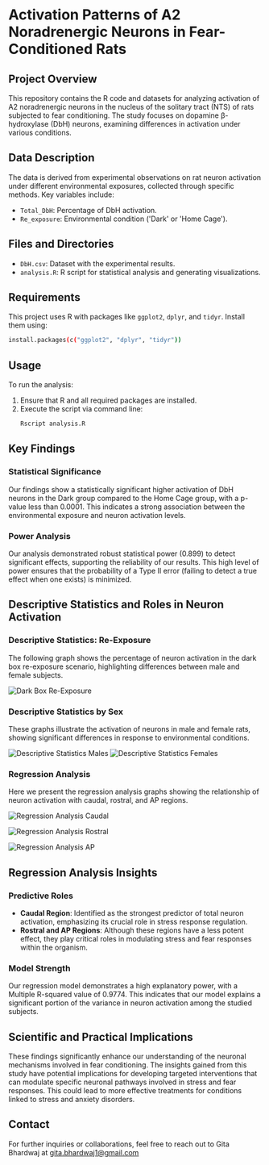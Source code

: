 # Activation Patterns of A2 Noradrenergic Neurons in Fear-Conditioned Rats

## Project Overview
This repository contains the R code and datasets for analyzing activation of A2 noradrenergic neurons in the nucleus of the solitary tract (NTS) of rats subjected to fear conditioning. The study focuses on dopamine β-hydroxylase (DbH) neurons, examining differences in activation under various conditions.

## Data Description
The data is derived from experimental observations on rat neuron activation under different environmental exposures, collected through specific methods. Key variables include:
- `Total_DbH`: Percentage of DbH activation.
- `Re_exposure`: Environmental condition ('Dark' or 'Home Cage').

## Files and Directories
- `DbH.csv`: Dataset with the experimental results.
- `analysis.R`: R script for statistical analysis and generating visualizations.

## Requirements
This project uses R with packages like `ggplot2`, `dplyr`, and `tidyr`. Install them using:
```bash
install.packages(c("ggplot2", "dplyr", "tidyr"))
```

## Usage 
To run the analysis:
1. Ensure that R and all required packages are installed.
2. Execute the script via command line:
   ```bash
   Rscript analysis.R
   ```

## Key Findings

### Statistical Significance
Our findings show a statistically significant higher activation of DbH neurons in the Dark group compared to the Home Cage group, with a p-value less than 0.0001. This indicates a strong association between the environmental exposure and neuron activation levels.

### Power Analysis
Our analysis demonstrated robust statistical power (0.899) to detect significant effects, supporting the reliability of our results. This high level of power ensures that the probability of a Type II error (failing to detect a true effect when one exists) is minimized.

## Descriptive Statistics and Roles in Neuron Activation

### Descriptive Statistics: Re-Exposure
The following graph shows the percentage of neuron activation in the dark box re-exposure scenario, highlighting differences between male and female subjects.

![Dark Box Re-Exposure](images/dark_box_re_exposure.png)

### Descriptive Statistics by Sex
These graphs illustrate the activation of neurons in male and female rats, showing significant differences in response to environmental conditions.

![Descriptive Statistics Males](images/descriptive_stats_males.png)
![Descriptive Statistics Females](images/descriptive_stats_females.png)


### Regression Analysis
Here we present the regression analysis graphs showing the relationship of neuron activation with caudal, rostral, and AP regions.

![Regression Analysis Caudal](images/regression_caudal.png)

![Regression Analysis Rostral](images/regression_rostal.png)

![Regression Analysis AP](images/regression_ap.png)

## Regression Analysis Insights

### Predictive Roles
- **Caudal Region**: Identified as the strongest predictor of total neuron activation, emphasizing its crucial role in stress response regulation.
- **Rostral and AP Regions**: Although these regions have a less potent effect, they play critical roles in modulating stress and fear responses within the organism.

### Model Strength
Our regression model demonstrates a high explanatory power, with a Multiple R-squared value of 0.9774. This indicates that our model explains a significant portion of the variance in neuron activation among the studied subjects.

## Scientific and Practical Implications
These findings significantly enhance our understanding of the neuronal mechanisms involved in fear conditioning. The insights gained from this study have potential implications for developing targeted interventions that can modulate specific neuronal pathways involved in stress and fear responses. This could lead to more effective treatments for conditions linked to stress and anxiety disorders.

## Contact
For further inquiries or collaborations, feel free to reach out to Gita Bhardwaj at gita.bhardwaj1@gmail.com
```
